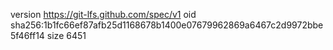 version https://git-lfs.github.com/spec/v1
oid sha256:1b1fc66ef87afb25d1168678b1400e07679962869a6467c2d9972bbe5f46ff14
size 6451
